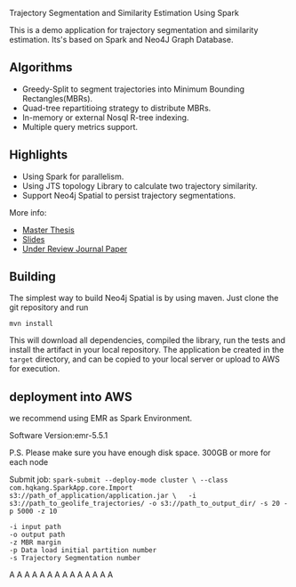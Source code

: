 Trajectory Segmentation and Similarity Estimation Using Spark


This is a demo application for trajectory segmentation and similarity estimation. Its's based on Spark and Neo4J Graph Database. 

## Algorithms
- Greedy-Split to segment trajectories into Minimum Bounding Rectangles(MBRs).
- Quad-tree repartitioing strategy to distribute MBRs.
- In-memory or external Nosql R-tree indexing.
- Multiple query metrics support.

## Highlights
 - Using Spark for parallelism.
 - Using JTS topology Library to calculate two trajectory similarity.
 - Support Neo4j Spatial to persist trajectory segmentations.
 
 More info:

- [Master Thesis](https://github.com/kanghq/SparkApp/blob/master/cuthesis.pdf)
- [Slides](https://github.com/kanghq/SparkApp/blob/master/pres.pdf)
- [Under Review Journal Paper](https://github.com/kanghq/SparkApp/blob/master/IEEE_Tran_jrnl.pdf)


## Building

The simplest way to build Neo4j Spatial is by using maven. Just clone the git repository and run

    mvn install

This will download all dependencies, compiled the library, run the tests and install the artifact in your local repository. The application be created in the  `target`  directory, and can be copied to your local server or upload to AWS for execution.


## deployment into AWS

we recommend using EMR as Spark Environment.

Software Version:emr-5.5.1

P.S. Please make sure you have enough disk space. 300GB or more for each node

Submit job:
`spark-submit --deploy-mode cluster \
    --class com.hqkang.SparkApp.core.Import s3://path_of_application/application.jar \  
    -i s3://path_to_geolife_trajectories/ -o s3://path_to_output_dir/ -s 20 -p 5000 -z 10`
    
    
    
    
    -i input path
    -o output path
    -z MBR margin
    -p Data load initial partition number
    -s Trajectory Segmentation number
    

A
A
A
A
A
A
A
A
A
A
A
A
A
A


